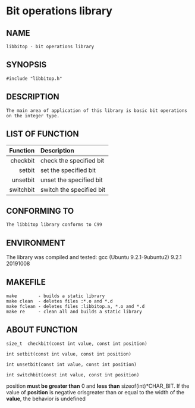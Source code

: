 # Bit operations library

## NAME
	libbitop - bit operations library

## SYNOPSIS
	#include "libbitop.h"

## DESCRIPTION
	The main area of application of this library is basic bit operations on the integer type.

## LIST OF FUNCTION
| Function | Description |
|----:|:----|
| checkbit | check the specified bit | 
| setbit | set the specified bit |
| unsetbit | unset the specified bit |
|switchbit | switch the specified bit |

## CONFORMING TO
	The libbitop library conforms to C99

## ENVIRONMENT
The library was compiled and tested:
gcc (Ubuntu 9.2.1-9ubuntu2) 9.2.1 20191008

## MAKEFILE

	make 		- builds a static library
	make clean 	- deletes files :*.o and *.d
	make fclean	- deletes files	:libbitop.a, *.o and *.d
	make re		- clean all and builds a static library

## ABOUT FUNCTION
	size_t	checkbit(const int value, const int position)

	int	setbit(const int value, const int position)

	int	unsetbit(const int value, const int position)

	int	switchbit(const int value, const int position)

	
position  **must be greater than** 0 and **less than** sizeof(int)*CHAR_BIT. 
	If  the  value  of  **position**  is  negative  orisgreater than or equal to the width of the **value**, the behavior is undefined
